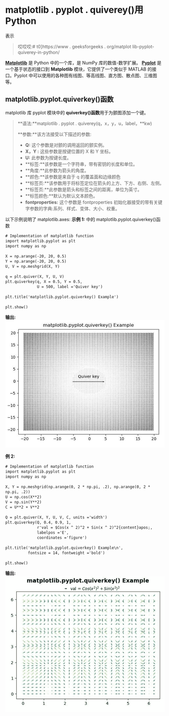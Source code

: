 # matplotlib . pyplot . quiverey()用 Python

表示

> 哎哎哎:# t0]https://www . geeksforgeeks . org/matplot lib-pyplot-quiverey-in-python/

**[Matplotlib](https://www.geeksforgeeks.org/python-introduction-matplotlib/)** 是 Python 中的一个库，是 NumPy 库的数值-数学扩展。 **[Pyplot](https://www.geeksforgeeks.org/pyplot-in-matplotlib/)** 是一个基于状态的接口到 **Matplotlib** 模块，它提供了一个类似于 MATLAB 的接口。Pyplot 中可以使用的各种图有线图、等高线图、直方图、散点图、三维图等。

## matplotlib.pyplot.quiverkey()函数

matplotlib 库 pyplot 模块中的 **quiverkey()函数**用于为颤图添加一个键。

> **语法:**matplotlib . pyplot . quiverey(q，x，y，u，label，**kw)
> 
> **参数:**该方法接受以下描述的参数:
> 
> *   **Q:** 这个参数是对颤的调用返回的颤实例。
> *   **X，Y :** 这些参数是按键位置的 X 和 Y 坐标。
> *   **U:** 此参数为按键长度。
> *   **标签:**该参数是一个字符串，带有密钥的长度和单位。
> *   **角度:**此参数为箭头的角度。
> *   **颜色:**该参数是来自于 q 的覆盖面和边缘颜色
> *   **标签页:**该参数用于将标签定位在箭头的上方、下方、右侧、左侧。
> *   **标签页:**此参数是箭头和标签之间的距离，单位为英寸。
> *   **标签颜色:**默认为默认文本颜色。
> *   **fontproperties:** 这个参数是 fontproperties 初始化器接受的带有关键字参数的字典:系列、样式、变体、大小、权重。

以下示例说明了 matplotlib.axes:
**示例 1:** 中的 matplotlib.pyplot.quiverkey()函数

```
# Implementation of matplotlib function
import matplotlib.pyplot as plt
import numpy as np

X = np.arange(-20, 20, 0.5)
Y = np.arange(-20, 20, 0.5)
U, V = np.meshgrid(X, Y)

q = plt.quiver(X, Y, U, V)
plt.quiverkey(q, X = 0.5, Y = 0.5,
              U = 500, label ='Quiver key')

plt.title('matplotlib.pyplot.quiverkey() Example')

plt.show()
```

**输出:**
![](img/ab3626d8effbad48bfbd5293c93bf078.png)

**例 2:**

```
# Implementation of matplotlib function
import matplotlib.pyplot as plt
import numpy as np

X, Y = np.meshgrid(np.arange(0, 2 * np.pi, .2), np.arange(0, 2 * np.pi, .2))
U = np.cos(X**2)
V = np.sin(Y**2)
C = U**2 + V**2

Q = plt.quiver(X, Y, U, V, C, units ='width')
plt.quiverkey(Q, 0.4, 0.9, 1, 
              r'val = $Cos(x ^ 2)^2 + Sin(x ^ 2)^2{content}apos;,
              labelpos ='E',
              coordinates ='figure')

plt.title('matplotlib.pyplot.quiverkey() Example\n', 
          fontsize = 14, fontweight ='bold')

plt.show()
```

**输出:**
![](img/9c9e73640d0f7a93c3f03ff598944fd1.png)